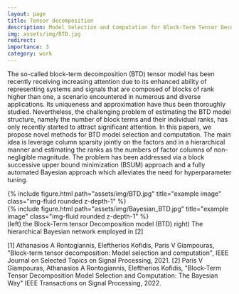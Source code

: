 ```yaml
---
layout: page
title: Tensor decomposition
description: Model Selection and Computation for Block-Term Tensor Decomposition
img: assets/img/BTD.jpg
redirect: 
importance: 3
category: work
---
```


The so-called block-term decomposition (BTD) tensor model has been recently receiving increasing attention due to its enhanced ability of representing systems and signals that are composed of blocks of rank higher than one, a scenario encountered in numerous and diverse applications. Its uniqueness and approximation have thus been thoroughly studied. Nevertheless, the challenging problem of estimating the BTD model structure, namely the number of block terms and their individual ranks, has only recently started to attract significant attention. In this papers, we propose novel methods for BTD model selection and computation. The main idea is leverage column sparsity jointly on the factors and in a hierarchical manner and estimating the ranks as the numbers of factor columns of non-negligible magnitude. The problem has been addressed via a block successive upper bound minimization (BSUM) approach and a fully automated Bayesian approach which alleviates the need for hyperparameter tuning.



<div class="row">
    <div class="col-sm mt-3 mt-md-0">
        {% include figure.html path="assets/img/BTD.jpg" title="example image" class="img-fluid rounded z-depth-1" %}
    </div>
    <div class="col-sm mt-3 mt-md-0">
        {% include figure.html path="assets/img/Bayesian_BTD.jpg" title="example image" class="img-fluid rounded z-depth-1" %}
    </div>
</div>
<div class="caption">
<div class="caption">
    (left) the Block-Term tensor Decomposition model (BTD) right) The hierarchical Bayesian network employed in [2]
</div>


[1] Athanasios A Rontogiannis, Eleftherios Kofidis, Paris V Giampouras, "Block-term tensor decomposition: Model selection and computation", IEEE Journal on Selected Topics on Signal Processing, 2021.
[2] Paris V Giampouras, Athanasios A Rontogiannis, Eleftherios Kofidis, "Block-Term Tensor Decomposition Model Selection and Computation: The Bayesian Way" IEEE Transactions on Signal Processing, 2022.




